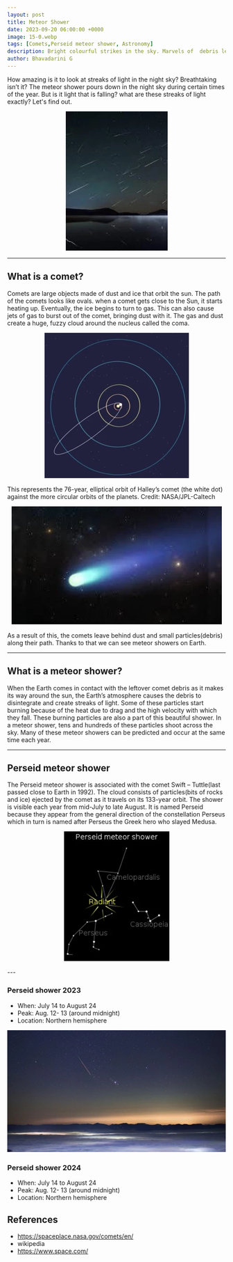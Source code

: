```yaml
---
layout: post
title: Meteor Shower
date: 2023-09-20 06:00:00 +0000
image: 15-0.webp
tags: [Comets,Perseid meteor shower, Astronomy]
description: Bright colourful strikes in the sky. Marvels of  debris left by comets that pass by ...A short read on meteor shower
author: Bhavadarini G
---
```

How amazing is it to look at streaks of light in the night sky? Breathtaking isn’t it? The
meteor shower pours down in the night sky during certain times of the year. But is it light
that is falling? what are these streaks of light exactly? Let's find out.

<p align="center">
   <img src="/img/15-1.webp" alt>
</p>

---
## What is a comet?

Comets are large objects made of dust and ice that orbit the sun. The path of the comets
looks like ovals. when a comet gets close to the Sun, it starts heating up. Eventually, the ice
begins to turn to gas. This can also cause jets of gas to burst out of the comet, bringing dust
with it. The gas and dust create a huge, fuzzy cloud around the nucleus called the coma.
<p align="center">
   <img src="/img/15-2.webp" alt>
  <figcaption>This represents the 76-year, elliptical orbit of Halley’s comet (the white dot) against the
more circular orbits of the planets. Credit: NASA/JPL-Caltech  </figcaption>
</p>

<p align="center">
   <img src="/img/15-3.webp" alt>
</p>

As a result of this, the comets leave behind dust and small particles(debris) along their path.
Thanks to that we can see meteor showers on Earth.

---

## What is a meteor shower?
When the Earth comes in contact with the leftover comet debris as it makes its way around
the sun, the Earth’s atmosphere causes the debris to disintegrate and create streaks of light.
Some of these particles start burning because of the heat due to drag and the high velocity
with which they fall. These burning particles are also a part of this beautiful shower. In a
meteor shower, tens and hundreds of these particles shoot across the sky. Many of these
meteor showers can be predicted and occur at the same time each year.

---
## Perseid meteor shower
The Perseid meteor shower is associated with the comet Swift – Tuttle(last passed close to
Earth in 1992). The cloud consists of particles(bits of rocks and ice) ejected by the comet as
it travels on its 133-year orbit. The shower is visible each year from mid-July to late August.
It is named Perseid because they appear from the general direction of the constellation
Perseus which in turn is named after Perseus the Greek hero who slayed Medusa.

<p align="center">
   <img src="/img/15-4.webp" alt>
</p>
---

### Perseid shower 2023
- When: July 14 to August 24
- Peak: Aug. 12- 13 (around midnight)
- Location: Northern hemisphere

<p align="center">
   <img src="/img/15-5.webp" alt>
</p>

### Perseid shower 2024
- When: July 14 to August 24
- Peak: Aug. 12- 13 (around midnight)
- Location: Northern hemisphere

## References
- https://spaceplace.nasa.gov/comets/en/
- wikipedia
- https://www.space.com/

